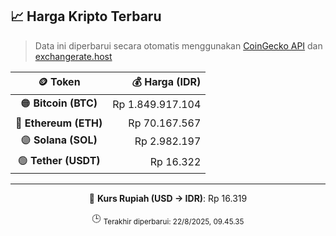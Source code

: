 

<!-- HARGA_KRIPTO -->
## 📈 Harga Kripto Terbaru

> Data ini diperbarui secara otomatis menggunakan [CoinGecko API](https://www.coingecko.com/) dan [exchangerate.host](https://exchangerate.host/)

<div align="center">

| 🪙 Token | 💰 Harga (IDR) |
|:------:|---------------:|
| 🟠 **Bitcoin (BTC)**   | Rp 1.849.917.104 |
| 🔵 **Ethereum (ETH)**  | Rp 70.167.567 |
| 🟣 **Solana (SOL)**    | Rp 2.982.197 |
| 🟢 **Tether (USDT)**   | Rp 16.322 |

---

💱 **Kurs Rupiah (USD → IDR)**: Rp 16.319

🕒 <sub>Terakhir diperbarui: 22/8/2025, 09.45.35</sub>

</div>
<!-- /HARGA_KRIPTO -->